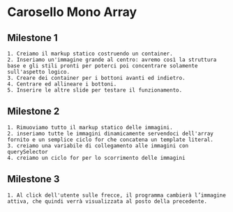 # Carosello Mono Array

## Milestone 1
    1. Creiamo il markup statico costruendo un container.
    2. Inseriamo un'immagine grande al centro: avremo così la struttura base e gli stili pronti per poterci poi concentrare solamente sull'aspetto logico.
    3. Creare dei container per i bottoni avanti ed indietro.
    4. Centrare ed allineare i bottoni.
    5. Inserire le altre slide per testare il funzionamento.
    
## Milestone 2
    1. Rimuoviamo tutto il markup statico delle immagini.
    2. inseriamo tutte le immagini dinamicamente servendoci dell'array fornito e un semplice ciclo for che concatena un template literal.
    3. creiamo una variabile di collegamento alle immagini con querySelector
    4. creiamo un ciclo for per lo scorrimento delle immagini

## Milestone 3
    1. Al click dell'utente sulle frecce, il programma cambierà l’immagine attiva, che quindi verrà visualizzata al posto della precedente.
